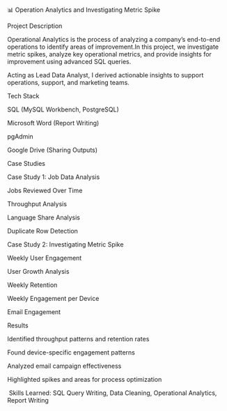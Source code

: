 📊 Operation Analytics and Investigating Metric Spike

Project Description

Operational Analytics is the process of analyzing a company’s end-to-end operations to identify areas of improvement.In this project, we investigate metric spikes, analyze key operational metrics, and provide insights for improvement using advanced SQL queries.

Acting as Lead Data Analyst, I derived actionable insights to support operations, support, and marketing teams.

Tech Stack

SQL (MySQL Workbench, PostgreSQL)

Microsoft Word (Report Writing)

pgAdmin

Google Drive (Sharing Outputs)

Case Studies

Case Study 1: Job Data Analysis

Jobs Reviewed Over Time

Throughput Analysis

Language Share Analysis

Duplicate Row Detection

Case Study 2: Investigating Metric Spike

Weekly User Engagement

User Growth Analysis

Weekly Retention

Weekly Engagement per Device

Email Engagement

Results

Identified throughput patterns and retention rates

Found device-specific engagement patterns

Analyzed email campaign effectiveness

Highlighted spikes and areas for process optimization

️ Skills Learned: SQL Query Writing, Data Cleaning, Operational Analytics, Report Writing
